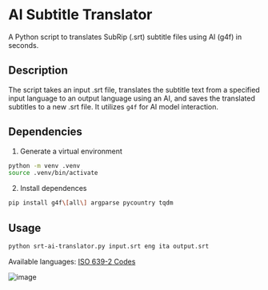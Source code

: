 # AI Subtitle Translator

A Python script to translates SubRip (.srt) subtitle files using AI (g4f) in seconds.

## Description

The script takes an input .srt file, translates the subtitle text from a specified input language to an output language using an AI, and saves the translated subtitles to a new .srt file. It utilizes `g4f` for AI model interaction.

## Dependencies

1. Generate a virtual environment
```bash
python -m venv .venv
source .venv/bin/activate
```
2. Install dependences
```bash
pip install g4f\[all\] argparse pycountry tqdm
```
## Usage
```bash
python srt-ai-translator.py input.srt eng ita output.srt
```
Available languages: [ISO 639-2 Codes](https://www.loc.gov/standards/iso639-2/php/code_list.php)

![image](https://i.postimg.cc/zvgCw5MK/out.gif)